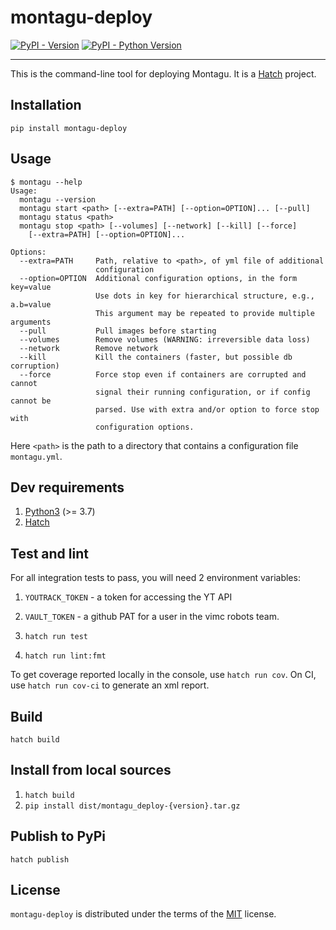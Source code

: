 # montagu-deploy

[![PyPI - Version](https://img.shields.io/pypi/v/montagu-deploy.svg)](https://pypi.org/project/montagu-deploy)
[![PyPI - Python Version](https://img.shields.io/pypi/pyversions/montagu-deploy.svg)](https://pypi.org/project/montagu-deploy)

-----

This is the command-line tool for deploying Montagu. It is a [Hatch](https://hatch.pypa.io/latest/install/) project.

## Installation

```console
pip install montagu-deploy
```

## Usage

```
$ montagu --help
Usage:
  montagu --version
  montagu start <path> [--extra=PATH] [--option=OPTION]... [--pull]
  montagu status <path>
  montagu stop <path> [--volumes] [--network] [--kill] [--force]
    [--extra=PATH] [--option=OPTION]...

Options:
  --extra=PATH     Path, relative to <path>, of yml file of additional
                   configuration
  --option=OPTION  Additional configuration options, in the form key=value
                   Use dots in key for hierarchical structure, e.g., a.b=value
                   This argument may be repeated to provide multiple arguments
  --pull           Pull images before starting
  --volumes        Remove volumes (WARNING: irreversible data loss)
  --network        Remove network
  --kill           Kill the containers (faster, but possible db corruption)
  --force          Force stop even if containers are corrupted and cannot
                   signal their running configuration, or if config cannot be
                   parsed. Use with extra and/or option to force stop with
                   configuration options.
```

Here `<path>` is the path to a directory that contains a configuration file `montagu.yml`.

## Dev requirements

1. [Python3](https://www.python.org/downloads/) (>= 3.7)
2. [Hatch](https://hatch.pypa.io/latest/install/)

## Test and lint

For all integration tests to pass, you will need 2 environment variables:
1. `YOUTRACK_TOKEN` - a token for accessing the YT API
2. `VAULT_TOKEN` - a github PAT for a user in the vimc robots team.

1. `hatch run test`
2. `hatch run lint:fmt`

To get coverage reported locally in the console, use `hatch run cov`. 
On CI, use `hatch run cov-ci` to generate an xml report.

## Build

```console
hatch build
```

## Install from local sources

1. `hatch build`
2. `pip install dist/montagu_deploy-{version}.tar.gz`

## Publish to PyPi

```console
hatch publish
```

## License

`montagu-deploy` is distributed under the terms of the [MIT](https://spdx.org/licenses/MIT.html) license.

